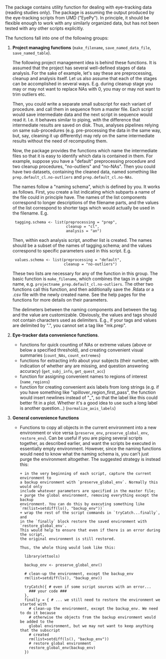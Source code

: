 The package contains utility function for dealing with
eye-tracking data (reading studies only). The package is assuming the output
produced by the eye-tracking scripts from UMD ("EyePy"). In principle, it
should be flexible enough to work with any similarly organized data, but has
not been tested with any other scripts explicitly.

The functions fall into one of the following groups:

1. **Project managing functions** (`make_filename`, `save_named_data_file`, `save_named_table`).
  
    The following project management idea is behind these functions. It is assumed 
    that the project has several well-defined stages of data analysis. For the 
    sake of example, let's say these are preprocessing, cleanup  and analysis itself.
    Let us also assume that each of the stages can be accomplished in several ways. 
    E.g. during cleanup stage you may or may not want to replace NAs with 0, you 
    may or may not want to trim outliers etc.
    
    Then, you could write a separate small subscript for each variant of procedure.
    and call them in sequence from a master file. Each script would save intermediate 
    data and the next script in sequence would read it. I.e. it behaves similar to
    piping, with the difference that intermediate results are saved on disk. Thus,
    analyses pipelines relying on same sub-procedures (e.g. pre-processing the data
    in the same way, but, say, cleaning it up differently) may rely on the same
    intermediate results without the need of recomputing them.
    
    Now, the package provides the functions which name the intermediate files so
    that it is easy to identify which data is contained in them. For example, suppose
    you have a "default" preprocessing procedure and two cleanup procedures, 
    "no-outliers" and "no-NAs". Then you could have two datasets, containing the 
    cleaned data, named something like `prep.default_cl.no-outliers` and
    `prep.default_cl.no-NAs`. 
    
    The names follow a "naming schema", which is defined by you. It works as follows.
    First, you create a list indicating which subparts a name of the file could in
    principle have. The names of the list components correspond to longer descriptions
    of the filename parts, and the values of the list correspond to shorter tags
    which would actually be used in the filename. E.g.
    
        tagging.schema <- list(preprocessing = "prep",
                               cleanup = "cl",
                               analysis = "an")
    
    Then, within each analysis script, another list is created. The names should be
    a subset of the names of tagging.schema; and the values correspond to specific
    parameters used in this script. E.g.
    
        values.schema <- list(preprocessing = "default",
                              cleanup = "no-outliers")
    
    These two lists are necessary for any of the function in this group. The basic
    function is `make_filename`, which combines the tags in a single name, e.g.
    `projectname_prep.default_cl.no-outliers`. The other two functions call
    this function, and then additionally save the .Rdata or a .csv file with 
    the newly created name. See the help pages for the functions for more details
    on their parameters.
    
    The delimeters between the naming components and between the tag and the value
    are customizable. Obviously, the values and tags should not contain characters
    used as delimiters. E.g., if your tags and values are delimited by ".", you
    cannot set a tag like "mk.prep".
    
2. **Eye-tracker data convenience functions**.

    + functions for quick counting of NAs or extreme values (above
    or below a specified threshold), and creating convenient visual summaries
    (`count_NAs`, `count_extremes`)
    + functions for extracting info about your subjects (their number, with indication
    of whether any are missing, and question answering accuracy) (`get_subj_info`,
    `get_quest_acc`)
    + function for assigning convenient names to regions of interest (`name_regions`)
    + function for creating convenient axis labels from long strings (e.g. if
    you have something like "spillover_region_first_pass", the function would
    insert newlines instead of "_", so that the label like this could better 
    fit in a plot. Whether it's a good idea to use such a long label is another
    question...) (`normalize_axis_labels`)
    
3. **General convenience functions**

    + Functions to copy all objects in the current environment into a new
    environment or vice versa (`preserve_env`, `preserve_global_env`, `restore_env`).
    Can be useful if you are  piping several scripts together, as described earlier,
    and want the scripts be executed in essentially empty environment. However, since
    the naming functions would need to know what the naming schema is, you can't
    just purge the environment altogether. The suggested strategy is instead this:
    
          + in the very beginning of each script, capture the current environment to 
          a backup environment with `preserve_global_env`. Normally this would only 
          include whatever parameters are specified in the master file;
          + purge the global environment, removing everything except the backup
          environment. You can do this by executing something like
          `rm(list=setdiff(ls(), "backup_env"))`
          + wrap the rest of the script commands in `tryCatch...finally`, and
          in the `finally` block restore the saved environment with `restore_global_env`.
          This would help to ensure that even if there is an error during the script, 
          the original environment is still restored. 
          
          Thus, the whole thing would look like this:
          
            library(ettools)
    
            backup_env <- preserve_global_env()
            
            # clean-up the environment, except the backup_env
            rm(list=setdiff(ls(), "backup_env))
            
            tryCatch({ # even if some script sources with an error...
              ### your code ###
            },
            finally = { # ... we still need to restore the environment we started with
              # clean-up the environment, except the backup_env. We need to do it because
              # otherwise the objects from the backup environment would be added to the 
              global environment, but we may not want to keep anything that the subscript
              # created
              rm(list=setdiff(ls(), "backup_env"))
              # restore global environment
              restore_global_env(backup_env)
            })
            
            
            
